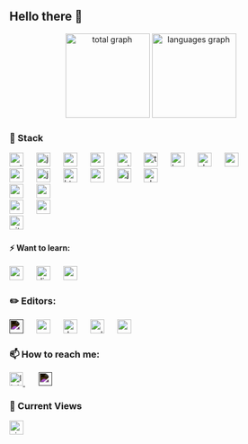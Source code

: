 ## Hello there 👋

<!-- - 🔭 I’m currently working on ... 
- 🌱 I’m currently learning **Python, Pytorch, Go**
-->
<!-- -->

<div align="center">
  <img src="https://github-readme-streak-stats.herokuapp.com/?user=el-maestro78&theme=tokyonight&hide_border=true" height="150" alt="total graph"  />
  <img src="https://github-readme-stats.vercel.app/api/top-langs/?username=el-maestro78&theme=tokyonight&show_icons=true&hide_border=true&layout=compact" height="150" alt="languages graph"/>
</div>

### 🥪 Stack 
<div align="left">
  <img src="https://cdn.jsdelivr.net/gh/devicons/devicon/icons/python/python-original.svg" height="25" alt="python"/>
  <img width="15"/>
  <img src="https://cdn.jsdelivr.net/gh/devicons/devicon/icons/jupyter/jupyter-original-wordmark.svg" height="25" alt="jupyter"/>
  <img width="15"/>
  <img src="https://cdn.jsdelivr.net/gh/devicons/devicon@latest/icons/numpy/numpy-original.svg" height="25" alt="numpy"/>
  <img width="15"/>
  <img src="https://cdn.jsdelivr.net/gh/devicons/devicon@latest/icons/pandas/pandas-original.svg" height="25" alt="pandas"/>
  <img width="15"/>
  <img src="https://cdn.jsdelivr.net/gh/devicons/devicon@latest/icons/pytorch/pytorch-original.svg" height="25" alt="pytorch"/>
  <img width="15"/>
  <img src="https://cdn.jsdelivr.net/gh/devicons/devicon@latest/icons/tensorflow/tensorflow-original.svg" height="25" alt="tensorflow"/>
  <img width="15"/>
  <img src="https://cdn.jsdelivr.net/gh/devicons/devicon@latest/icons/keras/keras-original.svg" height="25" alt="keras"/>
  <img width="15"/>
  <img src="https://cdn.jsdelivr.net/gh/devicons/devicon@latest/icons/scikitlearn/scikitlearn-original.svg" height="25" alt="sk-learn"/>
  <img width="15"/>
  <img src="https://cdn.jsdelivr.net/gh/devicons/devicon@latest/icons/matplotlib/matplotlib-original.svg" height="25" alt="matplotlib"/>
  <img width="15"/>
</div>
<div align="left">
  <img src="https://cdn.jsdelivr.net/gh/devicons/devicon/icons/csharp/csharp-original.svg" height="25" alt="csharp"/>
  <img width="15"/>
  <img src="https://cdn.jsdelivr.net/gh/devicons/devicon/icons/java/java-original.svg" height="25" alt="java"/>
  <img width="15"/>
  <img src="https://cdn.jsdelivr.net/gh/devicons/devicon/icons/html5/html5-original.svg" height="25" alt="html5"/>
  <img width="15"/>
  <img src="https://cdn.jsdelivr.net/gh/devicons/devicon/icons/css3/css3-original.svg" height="25" alt="css3"/>
  <img width="15"/>
  <img src="https://cdn.jsdelivr.net/gh/devicons/devicon/icons/javascript/javascript-original.svg" height="25" alt="javascript"/>
  <img width="15"/>
  <img src="https://cdn.jsdelivr.net/gh/devicons/devicon/icons/php/php-original.svg" height="25" alt="php"/>
  <img width="15"/>
</div>
<div align="left">  
  <img src="https://cdn.jsdelivr.net/gh/devicons/devicon@latest/icons/postgresql/postgresql-original.svg" height="25" alt="postgres"/>
  <img width="15"/>
  <img src="https://cdn.jsdelivr.net/gh/devicons/devicon@latest/icons/mariadb/mariadb-original.svg" height="25" alt="mariadb"/>
  <img width="15"/>
</div>
<div align="left"> 
  <img src="https://cdn.jsdelivr.net/gh/devicons/devicon@latest/icons/c/c-original.svg" height="25" alt="c"/>
  <img width="15"/>
  <img src="https://cdn.jsdelivr.net/gh/devicons/devicon@latest/icons/go/go-original.svg" height="25" alt="go"/>
  <img width="15"/>
</div>
<div align="left"> 
  <img src="https://cdn.jsdelivr.net/gh/devicons/devicon@latest/icons/git/git-original.svg" height="25" alt="git"/>
  <img width="15"/>
</div>

#### ⚡ Want to learn:
<div align="left">
  <img src="https://cdn.jsdelivr.net/gh/devicons/devicon/icons/r/r-original.svg" height="25" alt="r"/>
  <img width="15"/>
  <img src="https://cdn.jsdelivr.net/gh/devicons/devicon@latest/icons/django/django-plain.svg" height="25" alt="django"/>
  <img width="15"/>
  <img src="https://cdn.jsdelivr.net/gh/devicons/devicon/icons/vuejs/vuejs-original.svg" height="25" alt="vuejs"/>
  <img width="15"/>
</div>

### ✏️ Editors:
<div align="left">
  <img src="https://cdn.jsdelivr.net/gh/devicons/devicon@latest/icons/jetbrains/jetbrains-plain.svg" height="25" alt="jetbrains" style="filter: invert(1);"/>
  <img width="15"/>
  <img src="https://cdn.jsdelivr.net/gh/devicons/devicon@latest/icons/pycharm/pycharm-original.svg" height="25" alt="pycharm"/>
  <img width="15"/>
  <img src="https://cdn.jsdelivr.net/gh/devicons/devicon@latest/icons/dataspell/dataspell-original.svg" height="25" alt="dataspell"/>
  <img width="15"/>
  <img src="https://cdn.jsdelivr.net/gh/devicons/devicon@latest/icons/goland/goland-original.svg" height="25" alt="goland"/>
  <img width="15"/>
  <img src="https://cdn.jsdelivr.net/gh/devicons/devicon@latest/icons/vscode/vscode-original.svg" height="25" alt="vscode"/>
  <img width="15"/>
</div>

### 📫 How to reach me:
<div align="left">
  <a href="https://www.linkedin.com/in/konstantinos-zachoulitis-30523929a/" target="_blank">
     <img src="https://cdn.jsdelivr.net/gh/devicons/devicon@latest/icons/linkedin/linkedin-original.svg" height="24" alt="linkedin"/>
  <a/> 
  <img width="20"/>
  <a href="mailto:kzachoulitis@outlook.com" target="_blank">
    <img src="https://cdn.jsdelivr.net/npm/simple-icons@v3/icons/minutemailer.svg" height="24" alt="email" style="filter: invert(1);"/>

  </a>
  
</div>

### 👀 Current Views
<span><img align="center" src="https://profile-counter.glitch.me/el-maestro78/count.svg" height="25" alt="visitor counter" /></span>

<!-- -->
